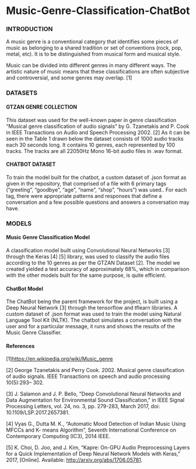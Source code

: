 # Music-Genre-Classification-ChatBot

### INTRODUCTION

A music genre is a conventional category that identifies some pieces of music as belonging to a shared tradition or set of conventions (rock, pop, metal, etc). It is to be distinguished from musical form and musical style. 

Music can be divided into different genres in many different ways. The artistic nature of music means that these classifications are often subjective and controversial, and some genres may overlap. [1]

### DATASETS
#### GTZAN GENRE COLLECTION
This dataset was used for the well-known paper in genre classification “Musical genre classification of audio signals” by G. Tzanetakis and P. Cook in IEEE Transactions on Audio and Speech Processing 2002. [2]
As it can be seen in the Table 1 drawn below the dataset consists of 1000 audio tracks each 30 seconds long. It contains 10 genres, each represented by 100 tracks. The tracks are all 22050Hz Mono 16-bit audio files in .wav format.

#### CHATBOT DATASET 
To train the model built for the chatbot, a custom dataset of .json format as given in the repository, that comprised of a file with 6 primary tags (“greeting”, “goodbye”, “age”, “name”, “shop”, “hours”) was used.. For each tag, there were appropriate patterns and responses that define a conversation and a few possible questions and answers a conversation may have. 

### MODELS
#### 	Music Genre Classification Model
A classification model built using Convolutional Neural Networks [3] through the Keras [4] [5] library, was used to classify the audio files according to the 10 genres as per the GTZAN Dataset [2]. The model we created yielded a test accuracy of approximately 68%, which in comparison with the other models built for the same purpose, is quite efficient. 

#### ChatBot Model
The ChatBot being the parent framework for the project, is built using a Deep Neural Network [3] through the tensorflow and tflearn libraries. A custom dataset of .json format was used to train the model using Natural Language Tool Kit (NLTK). The chatbot simulates a conversation with the user and for a particular message, it runs and shows the results of the Music Genre Classifier.

#### References
[1]https://en.wikipedia.org/wiki/Music_genre

[2] George Tzanetakis and Perry Cook. 2002. Musical genre classification of audio signals. IEEE Transactions on speech and audio processing 10(5):293– 302.

[3] J. Salamon and J. P. Bello, "Deep Convolutional Neural Networks and Data Augmentation for Environmental Sound Classification," in IEEE Signal Processing Letters, vol. 24, no. 3, pp. 279-283, March 2017, doi: 10.1109/LSP.2017.2657381. 

[4] Vyas G., Dutta M. K., “Automatic Mood Detection of Indian Music Using MFCCs and K- means Algorithm”, Seventh International Conference on Contemporary Computing (IC3), 2014 IEEE.

[5] K. Choi, D. Joo, and J. Kim, “Kapre: On-GPU Audio Preprocessing Layers for a Quick Implementation of Deep Neural Network Models with Keras,” 2017, [Online]. Available: http://arxiv.org/abs/1706.05781.
